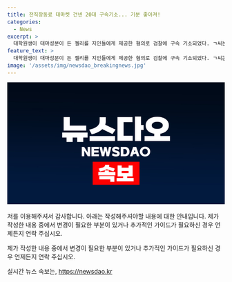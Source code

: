 ```yaml
---
title: 전직장동료 대마켓 건넨 20대 구속기소... 기분 좋아져!
categories:
  - News
excerpt: >
  대학원생이 대마성분이 든 젤리를 지인들에게 제공한 혐의로 검찰에 구속 기소되었다. ㄱ씨는 지난해 12월 외국인으로부터 대마 젤리를 받아 지인들에게 나눠준 혐의를 받고 있다. 한 지인은 3명에게 다시 나눠준 혐의로 이미 기소됐고, 젤리를 먹고 어지러워하는 사람들은 119에 신고돼 치료를 받았다. 검찰은 이에 대해 강력히 대처할 것을 밝혔다.
feature_text: >
  대학원생이 대마성분이 든 젤리를 지인들에게 제공한 혐의로 검찰에 구속 기소되었다. ㄱ씨는 지난해 12월 외국인으로부터 대마 젤리를 받아 지인들에게 나눠준 혐의를 받고 있다. 한 지인은 3명에게 다시 나눠준 혐의로 이미 기소됐고, 젤리를 먹고 어지러워하는 사람들은 119에 신고돼 치료를 받았다. 검찰은 이에 대해 강력히 대처할 것을 밝혔다.
image: '/assets/img/newsdao_breakingnews.jpg'
---
```


<p><img src="/assets/img/newsdao_breakingnews.jpg" alt="bookingtag 속보" /></p>

<p>저를 이용해주셔서 감사합니다. 아래는 작성해주셔야할 내용에 대한 안내입니다.
제가 작성한 내용 중에서 변경이 필요한 부분이 있거나 추가적인 가이드가 필요하신 경우 언제든지 연락 주십시오.</p>

<p>제가 작성한 내용 중에서 변경이 필요한 부분이 있거나 추가적인 가이드가 필요하신 경우 언제든지 연락 주십시오.</p>
실시간 뉴스 속보는, <a href="https://newsdao.kr" rel="dofollow">https://newsdao.kr</a>


